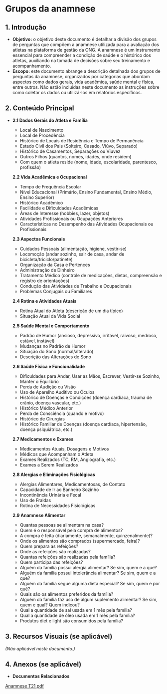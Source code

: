 # Grupos da anamnese

## 1\. Introdução

* **Objetivo:** o objetivo deste documento é detalhar a divisão dos grupos de perguntas que compõem a anamnese utilizada para a avaliação dos atletas na plataforma de gestão da ONG. A anamnese é um instrumento essencial para compreender a condição de saúde e o histórico dos atletas, auxiliando na tomada de decisões sobre seu treinamento e acompanhamento.
* **Escopo:** este documento abrange a descrição detalhada dos grupos de perguntas da anamnese, organizados por categorias que abordam aspectos como dados gerais, vida acadêmica, saúde mental e física, entre outros. Não estão incluídas neste documento as instruções sobre como coletar os dados ou utilizá-los em relatórios específicos.

## 2\. Conteúdo Principal

* **2.1 Dados Gerais do Atleta e Família**
  * Local de Nascimento
  * Local de Procedência
  * Histórico de Locais de Residência e Tempo de Permanência
  * Estado Civil dos Pais (Solteiro, Casado, Viúvo, Separado)
  * Histórico de Casamentos, Separações ou Viuvez
  * Outros Filhos (quantos, nomes, idades, onde residem)
  * Com quem o atleta reside (nome, idade, escolaridade, parentesco, profissão)

  **2.2 Vida Acadêmica e Ocupacional**
  * Tempo de Frequência Escolar
  * Nível Educacional (Primário, Ensino Fundamental, Ensino Médio, Ensino Superior)
  * Histórico Acadêmico
  * Facilidade e Dificuldades Acadêmicas
  * Áreas de Interesse (hobbies, lazer, objetos)
  * Atividades Profissionais ou Ocupações Anteriores
  * Características no Desempenho das Atividades Ocupacionais ou Profissionais

  **2.3 Aspectos Funcionais**
  * Cuidados Pessoais (alimentação, higiene, vestir-se)
  * Locomoção (andar sozinho, sair de casa, andar de bicicleta/triciclo/patinete)
  * Organização da Casa e Pertences
  * Administração de Dinheiro
  * Tratamento Médico (controle de medicações, dietas, compreensão e registro de orientações)
  * Condução das Atividades de Trabalho e Ocupacionais
  * Problemas Conjugais ou Familiares

  **2.4 Rotina e Atividades Atuais**
  * Rotina Atual do Atleta (descrição de um dia típico)
  * Situação Atual da Vida Social

  **2.5 Saúde Mental e Comportamento**
  * Padrão de Humor (ansioso, depressivo, irritável, raivoso, medroso, estável, instável)
  * Mudanças no Padrão de Humor
  * Situação do Sono (normal/alterado)
  * Descrição das Alterações de Sono

  **2.6 Saúde Física e Funcionalidade**
  * Dificuldades para Andar, Usar as Mãos, Escrever, Vestir-se Sozinho, Manter o Equilíbrio
  * Perda de Audição ou Visão
  * Uso de Aparelho Auditivo ou Óculos
  * Histórico de Doenças e Condições (doença cardíaca, trauma de crânio, doença vascular, etc.)
  * Histórico Médico Anterior
  * Perda de Consciência (quando e motivo)
  * Histórico de Cirurgias
  * Histórico Familiar de Doenças (doença cardíaca, hipertensão, doença psiquiátrica, etc.)

  **2.7 Medicamentos e Exames**
  * Medicamentos Atuais, Dosagens e Motivos
  * Médicos que Acompanham o Atleta
  * Exames Realizados (TC, RM, Angiografia, etc.)
  * Exames a Serem Realizados

  **2.8 Alergias e Eliminações Fisiológicas**
  * Alergias Alimentares, Medicamentosas, de Contato
  * Capacidade de Ir ao Banheiro Sozinho
  * Incontinência Urinária e Fecal
  * Uso de Fraldas
  * Rotina de Necessidades Fisiológicas

  **2.9 Anamnese Alimentar**
  * Quantas pessoas se alimentam na casa?
  * Quem é o responsável pela compra de alimentos?
  * A compra é feita (diariamente, semanalmente, quinzenalmente)?
  * Onde os alimentos são comprados (supermercado, feira)?
  * Quem prepara as refeições?
  * Onde as refeições são realizadas?
  * Quantas refeições são realizadas pela família?
  * Quem participa das refeições?
  * Alguém da família possui alergia alimentar? Se sim, quem e a que?
  * Alguém da família possui intolerância alimentar? Se sim, quem e a que?
  * Alguém da família segue alguma dieta especial? Se sim, quem e por quê?
  * Quais são os alimentos preferidos da família?
  * Alguém da família faz uso de algum suplemento alimentar? Se sim, quem e qual? Quem indicou?
  * Qual a quantidade de sal usada em 1 mês pela família?
  * Qual a quantidade de óleo usada em 1 mês pela família?
  * Produtos diet e light são consumidos pela família?

## 3\. Recursos Visuais (se aplicável)

*(Não aplicável neste documento.)*

## 4\. Anexos (se aplicável)

* **Documentos Relacionados**

[Anamnese T21.pdf](https://uploads.linear.app/df697cc6-c407-46c2-a361-a09fa6a6ead9/b80792c8-afcb-4215-938d-6939804d1863/9fde5a51-2337-4ec7-b2dd-71502339bcb4)